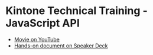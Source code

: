 # Kintone Technical Training - JavaScript API

- [Movie on YouTube](https://www.youtube.com/watch?v=DUfitMPFMj0)
- [Hands-on document on Speaker Deck](https://speakerdeck.com/cybozugta/kintone-technical-training-javascript-api)

